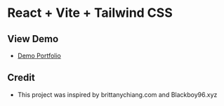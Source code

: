 # React + Vite + Tailwind CSS
## View Demo 
- [Demo Portfolio](https://sroysawan.netlify.app/)

## Credit
- This project was inspired by brittanychiang.com and Blackboy96.xyz
